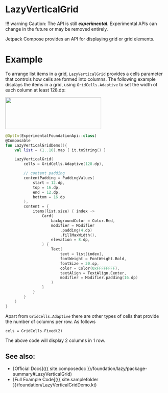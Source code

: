 <!---
This is the API of version 1.0.3
-->

# LazyVerticalGrid


!!! warning
    Caution:  The API is still ***experimental***. Experimental APIs can change in the future or may be removed entirely.


Jetpack Compose provides an API for displaying grid or grid elements.

# Example

To arrange list items in a grid, ``LazyVerticalGrid`` provides a cells parameter that controls how cells are formed into columns.
The following example displays the items in a grid, using ``GridCells.Adaptive`` to set the width of each column at least 128.dp:



<p align="left">
  <img src ="{{ site.images }}/foundation/lazyverticalgrid/lazyverticalgrid.png" height=100 width=300 />
</p>

```kotlin
@OptIn(ExperimentalFoundationApi::class)
@Composable
fun LazyVerticalGridDemo(){
    val list = (1..10).map { it.toString() }

    LazyVerticalGrid(
        cells = GridCells.Adaptive(128.dp),

        // content padding
        contentPadding = PaddingValues(
            start = 12.dp,
            top = 16.dp,
            end = 12.dp,
            bottom = 16.dp
        ),
        content = {
            items(list.size) { index ->
                Card(
                    backgroundColor = Color.Red,
                    modifier = Modifier
                        .padding(4.dp)
                        .fillMaxWidth(),
                    elevation = 8.dp,
                ) {
                    Text(
                        text = list[index],
                        fontWeight = FontWeight.Bold,
                        fontSize = 30.sp,
                        color = Color(0xFFFFFFFF),
                        textAlign = TextAlign.Center,
                        modifier = Modifier.padding(16.dp)
                    )
                }
            }
        }
    )
}
```

Apart from ``GridCells.Adaptive`` there are other types of cells that provide the number of columns per row. As follows
```
cels = GridCells.Fixed(2)
```
The above code will display 2 columns in 1 row.



## See also:
* [Official Docs]({{ site.composedoc }}/foundation/lazy/package-summary#LazyVerticalGrid)
* [Full Example Code]({{ site.samplefolder }}/foundation/LazyVerticalGridDemo.kt)